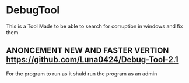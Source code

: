 # DebugTool
This is a Tool Made to be able to search for corruption in windows and fix them

ANONCEMENT NEW AND FASTER VERTION
https://github.com/Luna0424/Debug-Tool-2.1 
---
For the program to run as it shuld run the program as an admin
